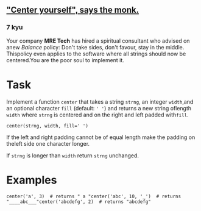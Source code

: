 <h2><a href=https://www.codewars.com/kata/596b8a3fc4cb1de46b000001/train/javascript target="_blank">"Center yourself", says the monk.</a></h2><h3>7 kyu</h3><p>Your company <strong>MRE Tech</strong> has hired a spiritual consultant who advised on anew <em>Balance</em> policy: Don't take sides, don't favour, stay in the middle. Thispolicy even applies to the software where all strings should now be centered.You are the poor soul to implement it.</p><h1 id="task">Task</h1><p>Implement a function <code>center</code> that takes a string <code>strng</code>, an integer <code>width</code>,and an optional character <code>fill</code> (default: <code>' '</code>) and returns a new string oflength <code>width</code> where <code>strng</code> is centered and on the right and left padded with<code>fill</code>.</p><pre style="display: none;"><code class="language-python"><span class="cm-variable">center</span>(<span class="cm-variable">strng</span>, <span class="cm-variable">width</span>, <span class="cm-variable">fill</span><span class="cm-operator">=</span><span class="cm-string">' '</span>)</code></pre><pre><code class="language-javascript"><span class="cm-variable">center</span>(<span class="cm-variable">strng</span>, <span class="cm-variable">width</span>, <span class="cm-variable">fill</span><span class="cm-operator">=</span><span class="cm-string">' '</span>)</code></pre><pre style="display: none;"><code class="language-c"><span class="cm-type">char</span> <span class="cm-type">*</span><span class="cm-def">center</span>(<span class="cm-keyword">const</span> <span class="cm-type">char</span> <span class="cm-type">*</span><span class="cm-variable">strng</span>, <span class="cm-type">size_t</span> <span class="cm-variable">width</span>, <span class="cm-type">char</span> <span class="cm-variable">fill</span>)</code></pre><p>If the left and right padding cannot be of equal length make the padding on theleft side one character longer.</p><p>If <code>strng</code> is longer than <code>width</code> return <code>strng</code> unchanged.</p><h1 id="examples">Examples</h1><pre style="display: none;"><code class="language-python"><span class="cm-variable">center</span>(<span class="cm-string">'a'</span>, <span class="cm-number">3</span>)  <span class="cm-comment"># returns " a "</span><span class="cm-variable">center</span>(<span class="cm-string">'abc'</span>, <span class="cm-number">10</span>, <span class="cm-string">'_'</span>)  <span class="cm-comment"># returns "____abc___"</span><span class="cm-variable">center</span>(<span class="cm-string">'abcdefg'</span>, <span class="cm-number">2</span>)  <span class="cm-comment"># returns "abcdefg"</span></code></pre><pre><code class="language-javascript"><span class="cm-variable">center</span>(<span class="cm-string">'a'</span>, <span class="cm-number">3</span>)  # <span class="cm-variable">returns</span> <span class="cm-string">" a "</span><span class="cm-variable">center</span>(<span class="cm-string">'abc'</span>, <span class="cm-number">10</span>, <span class="cm-string">'_'</span>)  # <span class="cm-variable">returns</span> <span class="cm-string">"____abc___"</span><span class="cm-variable">center</span>(<span class="cm-string">'abcdefg'</span>, <span class="cm-number">2</span>)  # <span class="cm-variable">returns</span> <span class="cm-string">"abcdefg"</span></code></pre><pre style="display: none;"><code class="language-c"><span class="cm-variable">center</span>(<span class="cm-string">"a"</span>, <span class="cm-number">3</span>, <span class="cm-string">' '</span>)  <span class="cm-comment">// returns " a "</span><span class="cm-variable">center</span>(<span class="cm-string">"abc"</span>, <span class="cm-number">10</span>, <span class="cm-string">'_'</span>)  <span class="cm-comment">// returns "____abc___"</span><span class="cm-variable">center</span>(<span class="cm-string">"abcdefg"</span>, <span class="cm-number">2</span>, <span class="cm-string">' '</span>)  <span class="cm-comment">// returns "abcdefg"</span></code></pre><pre style="display: none;"><code class="language-cobol">      Center(<span class="cm-string">"</span><span class="cm-string">a"</span>, <span class="cm-number">3</span>, <span class="cm-atom">space</span>)  <span class="cm-builtin">=</span><span class="cm-builtin">&gt;</span> result <span class="cm-builtin">=</span> <span class="cm-string">"</span> <span class="cm-string">a "</span>      Center(<span class="cm-string">"</span><span class="cm-string">abc"</span>, <span class="cm-number">10</span>, <span class="cm-string">'</span><span class="cm-string">_'</span>)  <span class="cm-builtin">=</span><span class="cm-builtin">&gt;</span> result <span class="cm-builtin">=</span> <span class="cm-string">"</span><span class="cm-string">____abc___"</span>      Center(<span class="cm-string">"</span><span class="cm-string">abcdefg"</span>, <span class="cm-number">2</span>, <span class="cm-atom">space</span>)  <span class="cm-builtin">=</span><span class="cm-builtin">&gt;</span> result <span class="cm-builtin">=</span> <span class="cm-string">"</span><span class="cm-string">abcdefg"</span></code></pre>